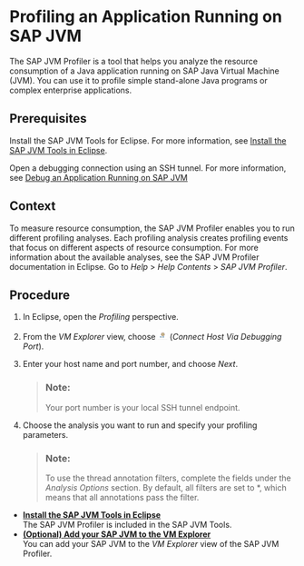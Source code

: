 <!-- loioe7097737709842b7bb1c3b9bf3d688b6 -->

# Profiling an Application Running on SAP JVM

The SAP JVM Profiler is a tool that helps you analyze the resource consumption of a Java application running on SAP Java Virtual Machine \(JVM\). You can use it to profile simple stand-alone Java programs or complex enterprise applications.



<a name="loioe7097737709842b7bb1c3b9bf3d688b6__prereq_ntc_cng_4cb"/>

## Prerequisites

Install the SAP JVM Tools for Eclipse. For more information, see [Install the SAP JVM Tools in Eclipse](Install_the_SAP_JVM_Tools_in_Eclipse_6321379.md).

Open a debugging connection using an SSH tunnel. For more information, see [Debug an Application Running on SAP JVM](Debugging_Java_Applications_1e7376f.md#loioef7fbdb61ae44d83a96c0ba48e829032)



## Context

To measure resource consumption, the SAP JVM Profiler enables you to run different profiling analyses. Each profiling analysis creates profiling events that focus on different aspects of resource consumption. For more information about the available analyses, see the SAP JVM Profiler documentation in Eclipse. Go to *Help* \> *Help Contents* \> *SAP JVM Profiler*.



## Procedure

1.  In Eclipse, open the *Profiling* perspective.

2.  From the *VM Explorer* view, choose ![](images/Connect_Host_Via_Debugging_Port_38d0768.png) \(*Connect Host Via Debugging Port*\).

3.  Enter your host name and port number, and choose *Next*.

    > ### Note:  
    > Your port number is your local SSH tunnel endpoint.

4.  Choose the analysis you want to run and specify your profiling parameters.

    > ### Note:  
    > To use the thread annotation filters, complete the fields under the *Analysis Options* section. By default, all filters are set to \*, which means that all annotations pass the filter.


-   **[Install the SAP JVM Tools in Eclipse](Install_the_SAP_JVM_Tools_in_Eclipse_6321379.md "The SAP JVM Profiler is included in the SAP JVM Tools.")**  
The SAP JVM Profiler is included in the SAP JVM Tools.
-   **[\(Optional\) Add your SAP JVM to the VM Explorer]((Optional)_Add_your_SAP_JVM_to_the_VM_Explorer_c9640b6.md "You can add your SAP JVM to the VM Explorer view of the SAP JVM
		Profiler.")**  
You can add your SAP JVM to the *VM Explorer* view of the SAP JVM Profiler.

